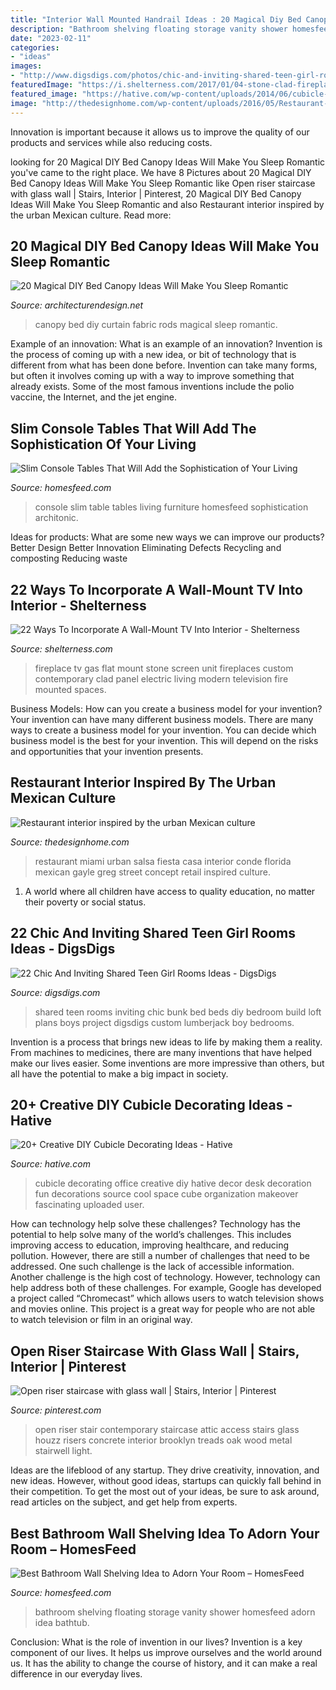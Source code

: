 ```yaml
---
title: "Interior Wall Mounted Handrail Ideas : 20 Magical Diy Bed Canopy Ideas Will Make You Sleep Romantic"
description: "Bathroom shelving floating storage vanity shower homesfeed adorn idea bathtub"
date: "2023-02-11"
categories:
- "ideas"
images:
- "http://www.digsdigs.com/photos/chic-and-inviting-shared-teen-girl-rooms-ideas-11.jpg"
featuredImage: "https://i.shelterness.com/2017/01/04-stone-clad-fireplace-wall-with-a-TV-unit.jpg"
featured_image: "https://hative.com/wp-content/uploads/2014/06/cubicle-decorating-ideas/22-office-cubicle-decorating-ideas.jpg"
image: "http://thedesignhome.com/wp-content/uploads/2016/05/Restaurant-interior-inspired-by-the-urban-Mexican-culture2.jpg"
---
```



Innovation is important because it allows us to improve the quality of our products and services while also reducing costs.

	

		
looking for 20 Magical DIY Bed Canopy Ideas Will Make You Sleep Romantic you've came to the right place. We have 8 Pictures about 20 Magical DIY Bed Canopy Ideas Will Make You Sleep Romantic like Open riser staircase with glass wall | Stairs, Interior | Pinterest, 20 Magical DIY Bed Canopy Ideas Will Make You Sleep Romantic and also Restaurant interior inspired by the urban Mexican culture. Read more:
		
    
## 20 Magical DIY Bed Canopy Ideas Will Make You Sleep Romantic

<img loading=lazy src="http://cdn.architecturendesign.net/wp-content/uploads/2015/07/AD-DIY-Bed-Canopy-6.jpg" onerror="this.onerror=null;this.src='https://tse2.mm.bing.net/th?id=OIP.v8k9NnilwimLRHCQGcP7_gHaLN&amp;pid=15.1';" alt="20 Magical DIY Bed Canopy Ideas Will Make You Sleep Romantic">

_Source: architecturendesign.net_

>canopy bed diy curtain fabric rods magical sleep romantic. 

	

Example of an innovation: What is an example of an innovation?
Invention is the process of coming up with a new idea, or bit of technology that is different from what has been done before. Invention can take many forms, but often it involves coming up with a way to improve something that already exists. Some of the most famous inventions include the polio vaccine, the Internet, and the jet engine.

    
## Slim Console Tables That Will Add The Sophistication Of Your Living

<img loading=lazy src="https://homesfeed.com/wp-content/uploads/2015/09/wall-mounted-slim-console-table-for-modern-home-furniture-ideas-decorated-with-gray-wooden-floor.jpg" onerror="this.onerror=null;this.src='https://tse1.mm.bing.net/th?id=OIP.7OgY6Xexm6WtLTlWtIWh6gHaJ4&amp;pid=15.1';" alt="Slim Console Tables That Will Add the Sophistication of Your Living">

_Source: homesfeed.com_

>console slim table tables living furniture homesfeed sophistication architonic. 

	

Ideas for products: What are some new ways we can improve our products?
Better Design
Better Innovation
Eliminating Defects
Recycling and composting
Reducing waste

    
## 22 Ways To Incorporate A Wall-Mount TV Into Interior - Shelterness

<img loading=lazy src="https://i.shelterness.com/2017/01/04-stone-clad-fireplace-wall-with-a-TV-unit.jpg" onerror="this.onerror=null;this.src='https://tse4.mm.bing.net/th?id=OIP.XJwSvSLzxpBgdDsFiJWjhAHaLH&amp;pid=15.1';" alt="22 Ways To Incorporate A Wall-Mount TV Into Interior - Shelterness">

_Source: shelterness.com_

>fireplace tv gas flat mount stone screen unit fireplaces custom contemporary clad panel electric living modern television fire mounted spaces. 

	

Business Models: How can you create a business model for your invention?
Your invention can have many different business models. There are many ways to create a business model for your invention. You can decide which business model is the best for your invention. This will depend on the risks and opportunities that your invention presents.

    
## Restaurant Interior Inspired By The Urban Mexican Culture

<img loading=lazy src="http://thedesignhome.com/wp-content/uploads/2016/05/Restaurant-interior-inspired-by-the-urban-Mexican-culture2.jpg" onerror="this.onerror=null;this.src='https://tse2.mm.bing.net/th?id=OIP.KAPwU71iXCumRKTdY6jvuQHaE7&amp;pid=15.1';" alt="Restaurant interior inspired by the urban Mexican culture">

_Source: thedesignhome.com_

>restaurant miami urban salsa fiesta casa interior conde florida mexican gayle greg street concept retail inspired culture. 

	

1. A world where all children have access to quality education, no matter their poverty or social status. 

    
## 22 Chic And Inviting Shared Teen Girl Rooms Ideas - DigsDigs

<img loading=lazy src="http://www.digsdigs.com/photos/chic-and-inviting-shared-teen-girl-rooms-ideas-11.jpg" onerror="this.onerror=null;this.src='https://tse2.mm.bing.net/th?id=OIP.FbbFW2VVomJEEsWn5xfJmgHaLH&amp;pid=15.1';" alt="22 Chic And Inviting Shared Teen Girl Rooms Ideas - DigsDigs">

_Source: digsdigs.com_

>shared teen rooms inviting chic bunk bed beds diy bedroom build loft plans boys project digsdigs custom lumberjack boy bedrooms. 

	

Invention is a process that brings new ideas to life by making them a reality. From machines to medicines, there are many inventions that have helped make our lives easier. Some inventions are more impressive than others, but all have the potential to make a big impact in society.

    
## 20+ Creative DIY Cubicle Decorating Ideas - Hative

<img loading=lazy src="https://hative.com/wp-content/uploads/2014/06/cubicle-decorating-ideas/22-office-cubicle-decorating-ideas.jpg" onerror="this.onerror=null;this.src='https://tse1.mm.bing.net/th?id=OIP.zfJwYZoAghqS0HreZ5j_fwHaFj&amp;pid=15.1';" alt="20+ Creative DIY Cubicle Decorating Ideas - Hative">

_Source: hative.com_

>cubicle decorating office creative diy hative decor desk decoration fun decorations source cool space cube organization makeover fascinating uploaded user. 

	

How can technology help solve these challenges?
Technology has the potential to help solve many of the world’s challenges. This includes improving access to education, improving healthcare, and reducing pollution. However, there are still a number of challenges that need to be addressed. One such challenge is the lack of accessible information. Another challenge is the high cost of technology. However, technology can help address both of these challenges. For example, Google has developed a project called “Chromecast” which allows users to watch television shows and movies online. This project is a great way for people who are not able to watch television or film in an original way.

    
## Open Riser Staircase With Glass Wall | Stairs, Interior | Pinterest

<img loading=lazy src="https://s-media-cache-ak0.pinimg.com/736x/1f/af/33/1faf3369b78121113a11dedf199c76c0.jpg" onerror="this.onerror=null;this.src='https://tse4.mm.bing.net/th?id=OIP.TaWxz6JMitPK69PXPrAwxwHaKY&amp;pid=15.1';" alt="Open riser staircase with glass wall | Stairs, Interior | Pinterest">

_Source: pinterest.com_

>open riser stair contemporary staircase attic access stairs glass houzz risers concrete interior brooklyn treads oak wood metal stairwell light. 

	

Ideas are the lifeblood of any startup. They drive creativity, innovation, and new ideas. However, without good ideas, startups can quickly fall behind in their competition. To get the most out of your ideas, be sure to ask around, read articles on the subject, and get help from experts.

    
## Best Bathroom Wall Shelving Idea To Adorn Your Room – HomesFeed

<img loading=lazy src="https://homesfeed.com/wp-content/uploads/2015/12/elegant-super-bright-bathroom-design-with-soft-blue-painted-wall-with-floating-shelvs-on-the-wall-with-rattan-storage-bins-and-vanity.jpg" onerror="this.onerror=null;this.src='https://tse3.mm.bing.net/th?id=OIP.xDdn-2J94Uh3Qc8K8VuiKwHaJ3&amp;pid=15.1';" alt="Best Bathroom Wall Shelving Idea to Adorn Your Room – HomesFeed">

_Source: homesfeed.com_

>bathroom shelving floating storage vanity shower homesfeed adorn idea bathtub. 

	

Conclusion: What is the role of invention in our lives?
Invention is a key component of our lives. It helps us improve ourselves and the world around us. It has the ability to change the course of history, and it can make a real difference in our everyday lives.

